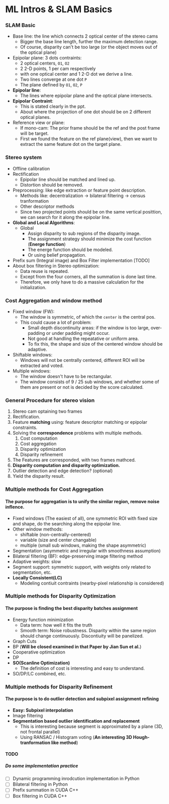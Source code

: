 # ML Intros & SLAM Basics

### SLAM Basic
- Base line: the line which connects 2 optical center of the stereo cams
  - Bigger the base line length, further the maximum detection range.
  - Of course, disparity can't be too large (or the object moves out of the optical plane) 
- Epipolar plane: 3 dots contraints:
  - 2 optical centers, `O1`, `O2`
  - 2 2-D points, 1 per cam respectively
  - with one optical center and 1 2-D dot we derive a line.
  - Two lines converge at one dot `P` 
  - The plane defined by `O1`, `O2`, `P`
- **Epipolar line**:
  - The lines where epipolar plane and the optical plane intersects.
- **Epipolar Contraint**:
  - This is stated clearly in the ppt.
  - About where the projection of one dot should be on 2 different optical planes.
- Reference view or plane:
  - If mono-cam: The prior frame should be the ref and the post frame will be target.
  - First we found the feature on the ref plane(view), then we want to extract the same feature dot on the target plane.

### Stereo system
- Offline calibration
- Rectification
  - Epipolar line should be matched and lined up.
  - Distortion should be removed.
- Preprocessing: like edge extraction or feature point description.
  - Methods like: decentralization -> bilateral filtering -> census tranformation
  - Other descriptor methods
  - Since two projected points should be on the same vertical posittion, we can search for it along the epipolar line.
- **Global and Local Algorithms**:
  - Global
    - Assign disparity to sub regions of the disparity image.
    - The assignment strategy should minimize the cost function (**Energe function**)
    - The energe function should be modeled.
    - Or using belief propagation.
- Prefix sum (Integral image) and Box Filter implementation [TODO]
- About box filtering in Stereo optimization:
  - Data reuse is repeated.
  - Except from the four corners, all the summation is done last time.
  - Therefore, we only have to do a massive calculation for the initialization.
### Cost Aggregation and window method
- Fixed window (FW):
  - The window is symmetric, of which the `center` is the central pos.
  - This could cause a lot of problem:
    - Small depth discontinuity areas: if the window is too large, over-padding or under padding might occur.
    - Not good at handling the repeatative or uniform area.
    - To fix this, the shape and size of the centered window should be adaptive.
- Shiftable windows:
  - Windows will not be centrally centered, different ROI will be extracted and voted.
- Multiple windows:
  - The window doesn't have to be rectangular.
  - The window consists of 9 / 25 sub windows, and whether some of them are present or not is decided by the score calculated.

### General Procedure for stereo vision
1. Stereo cam optaining two frames
2. Rectification.
3. Feature **matching** using: feature descriptor matching or epipolar constraints.
4. Solving the **correspondence** problems with multiple methods.
   1. Cost computation
   2. Cost aggregation
   3. Disparity optimization
   4. Disparity refinement
5. The Features are corresponded, with two frames mathced.
6. **Disparity computation and disparity optimization.**
7. Outlier detection and edge detection? (optional)
8. Yield the disparity result.

### Multiple methods for Cost Aggregation
#### The purpose for aggregation is to unify the similar region, remove noise inflence.
- Fixed windows (The easiest of all), one symmetric ROI with fixed size and shape, do the searching along the epipolar line.
- Other window methods:
  - shiftable (non-centrally-centered)
  - variable (size and center changable)
  - multiple (small sub windows, making the shape asymmetric)
- Segmentation (asymmetric and irregular with smoothness assumption)
- Bilateral filtering (BF): edge-preserving image filtering method
- Adaptive weights: slow
- Segment support: symmetric support, with weights only related to segmentation, etc.
- **Locally Consistent(LC)**
  - Modeling contiuit contraints (nearby-pixel relationship is considered)

### Multiple methods for Disparity Optimization
#### The purpose is finding the best disparity batches assignment
- Energy function minimization
  - Data term: how well it fits the truth
  - Smooth term: Noise robustness. Disparity within the same region should change continuously. Discontiuity will be panelized.
- Graph Cuts
- BP (**Will be closed examined in that Paper by Jian Sun et al.**)
- Cooperative optimization
- DP
- **SO(Scanline Optimization)**
  - The definition of cost is interesting and easy to understand.
- SO/DP/LC combined, etc.

### Multiple methods for Disparity Refinement
#### The purpose is to do outlier detection and subpixel assignment refining
- **Easy: Subpixel interpolation**
- Image filtering
- **Segmentation based outlier identification and replacement**
  - This is interesting because segment is approximated by a plane (3D, not frontal parallel)
  - Using RANSAC / Histogram voting (**An interesting 3D Hough-tranformation like method**)

#### TODO
##### Do some implementation practice
- [ ] Dynamic programming inrodcution implementation in Python
- [ ] Bilateral filtering in Python
- [ ] Prefix summation in CUDA C++
- [ ] Box filtering in CUDA C++